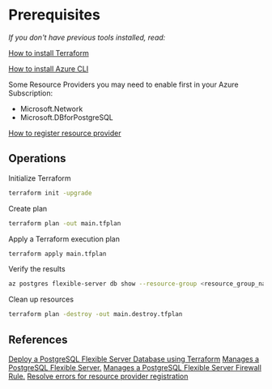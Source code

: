 # Prerequisites

_If you don't have previous tools installed, read:_

[How to install Terraform](https://developer.hashicorp.com/terraform/tutorials/azure-get-started/install-cli)

[How to install Azure CLI]([Prerequisites](https://learn.microsoft.com/en-us/cli/azure/install-azure-cli-linux?pivots=apt#install-azure-cli))

Some Resource Providers you may need to enable first in your Azure Subscription:

- Microsoft.Network
- Microsoft.DBforPostgreSQL

[How to register resource provider](https://learn.microsoft.com/en-us/azure/azure-resource-manager/management/resource-providers-and-types#register-resource-provider)

## Operations

Initialize Terraform

```bash
terraform init -upgrade
```

Create plan

```bash
terraform plan -out main.tfplan 
```

Apply a Terraform execution plan

```bash
terraform apply main.tfplan
```

Verify the results

```bash
az postgres flexible-server db show --resource-group <resource_group_name> --server-name <server_name> --database-name <database_name>
```

Clean up resources

```bash
terraform plan -destroy -out main.destroy.tfplan
```

## References

[Deploy a PostgreSQL Flexible Server Database using Terraform](https://learn.microsoft.com/en-us/azure/developer/terraform/deploy-postgresql-flexible-server-database?tabs=azure-cli)
[Manages a PostgreSQL Flexible Server.](https://registry.terraform.io/providers/hashicorp/azurerm/latest/docs/resources/postgresql_flexible_server)
[Manages a PostgreSQL Flexible Server Firewall Rule.](https://registry.terraform.io/providers/hashicorp/azurerm/latest/docs/resources/postgresql_flexible_server_firewall_rule)
[Resolve errors for resource provider registration](https://learn.microsoft.com/en-us/azure/azure-resource-manager/troubleshooting/error-register-resource-provider?tabs=azure-portal)
